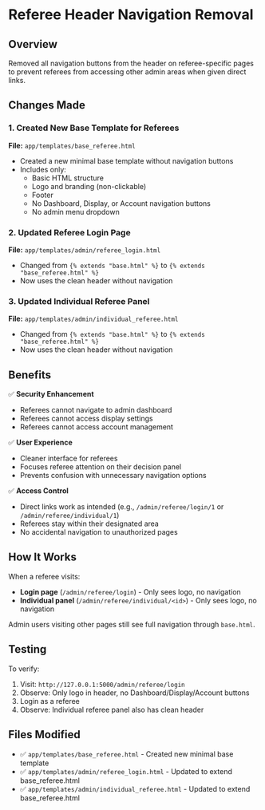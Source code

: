 # Referee Header Navigation Removal

## Overview
Removed all navigation buttons from the header on referee-specific pages to prevent referees from accessing other admin areas when given direct links.

## Changes Made

### 1. Created New Base Template for Referees
**File:** `app/templates/base_referee.html`
- Created a new minimal base template without navigation buttons
- Includes only:
  - Basic HTML structure
  - Logo and branding (non-clickable)
  - Footer
  - No Dashboard, Display, or Account navigation buttons
  - No admin menu dropdown

### 2. Updated Referee Login Page
**File:** `app/templates/admin/referee_login.html`
- Changed from `{% extends "base.html" %}` to `{% extends "base_referee.html" %}`
- Now uses the clean header without navigation

### 3. Updated Individual Referee Panel
**File:** `app/templates/admin/individual_referee.html`
- Changed from `{% extends "base.html" %}` to `{% extends "base_referee.html" %}`
- Now uses the clean header without navigation

## Benefits

✅ **Security Enhancement**
- Referees cannot navigate to admin dashboard
- Referees cannot access display settings
- Referees cannot access account management

✅ **User Experience**
- Cleaner interface for referees
- Focuses referee attention on their decision panel
- Prevents confusion with unnecessary navigation options

✅ **Access Control**
- Direct links work as intended (e.g., `/admin/referee/login/1` or `/admin/referee/individual/1`)
- Referees stay within their designated area
- No accidental navigation to unauthorized pages

## How It Works

When a referee visits:
- **Login page** (`/admin/referee/login`) - Only sees logo, no navigation
- **Individual panel** (`/admin/referee/individual/<id>`) - Only sees logo, no navigation

Admin users visiting other pages still see full navigation through `base.html`.

## Testing

To verify:
1. Visit: `http://127.0.0.1:5000/admin/referee/login`
2. Observe: Only logo in header, no Dashboard/Display/Account buttons
3. Login as a referee
4. Observe: Individual referee panel also has clean header

## Files Modified

- ✅ `app/templates/base_referee.html` - Created new minimal base template
- ✅ `app/templates/admin/referee_login.html` - Updated to extend base_referee.html
- ✅ `app/templates/admin/individual_referee.html` - Updated to extend base_referee.html
